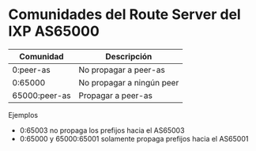 # Comunidades del Route Server del IXP AS65000

| Comunidad     | Descripción               |
|---------------|---------------------------|
| 0:peer-as     | No propagar a peer-as     |
| 0:65000       | No propagar a ningún peer |
| 65000:peer-as | Propagar a peer-as        |

Ejemplos 
- 0:65003 no propaga los prefijos hacia el AS65003
- 0:65000 y 65000:65001 solamente propaga prefijos hacia el AS65001
